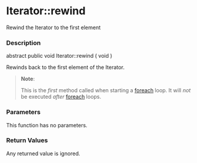Iterator::rewind
================

Rewind the Iterator to the first element

### Description

<span class="modifier">abstract</span> <span
class="modifier">public</span> <span class="type">void</span> <span
class="methodname">Iterator::rewind</span> ( <span
class="methodparam">void</span> )

Rewinds back to the first element of the Iterator.

> **Note**:
>
> This is the *first* method called when starting a
> <a href="/control-structures/foreach.html" class="link">foreach</a>
> loop. It will *not* be executed *after*
> <a href="/control-structures/foreach.html" class="link">foreach</a>
> loops.

### Parameters

This function has no parameters.

### Return Values

Any returned value is ignored.
